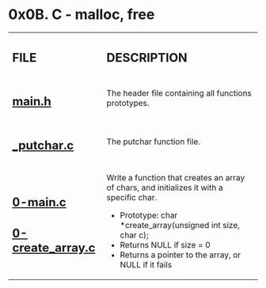 <h1>0x0B. C - malloc, free</h1>

<table>
    <tr>
        <td><h2><strong>FILE</strong></h2></td>
        <td><h2><strong>DESCRIPTION</strong></h2></td>
    </tr>
    <tr>
        <td><h2><a href="https://github.com/LivingDemonness28/alx-low_level_programming/blob/master/0x0B-malloc_free/main.h" target="_blank">main.h</a></h2></td>
        <td>The header file containing all functions prototypes.</td>
    </tr>
    <tr>
        <td><h2><a href="https://github.com/LivingDemonness28/alx-low_level_programming/blob/master/0x0B-malloc_free/_putchar.c" target="_blank">_putchar.c</a></h2></td>
        <td>The putchar function file.</td>
    </tr>
    <tr>
        <td>
            <h2><a href="https://github.com/LivingDemonness28/alx-low_level_programming/blob/master/0x0B-malloc_free/0-main.c" target="_blank">0-main.c</a></h2>
            <h2><a href="https://github.com/LivingDemonness28/alx-low_level_programming/blob/master/0x0B-malloc_free/0-create_array.c" target="_blank">0-create_array.c</a></h2>
        </td>
        <td>
            <p>Write a function that creates an array of chars, and initializes it with a specific char.</p>
            <ul>
                <li>Prototype: char *create_array(unsigned int size, char c);</li>
                <li>Returns NULL if size = 0</li>
                <li>Returns a pointer to the array, or NULL if it fails</li>
            </ul>
        </td>
    </tr>
</table>